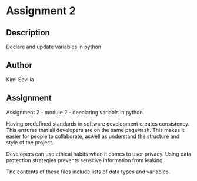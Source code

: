 # Assignment 2

## Description

Declare and update variables in python

## Author

Kimi Sevilla

## Assignment

Assignment 2 - module 2 - deeclaring variabls in python

Having predefined standards in software development creates consistency. This ensures that all developers are on the same page/task. This makes it easier for people to collaborate, aswell as understand the structure and style of the project.

Developers can use ethical habits when it comes to user privacy. Using data protection strategies prevents sensitive information from leaking.

The contents of these files include lists of data types and variables.